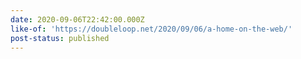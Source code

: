 ```yaml
---
date: 2020-09-06T22:42:00.000Z
like-of: 'https://doubleloop.net/2020/09/06/a-home-on-the-web/'
post-status: published
---
```


